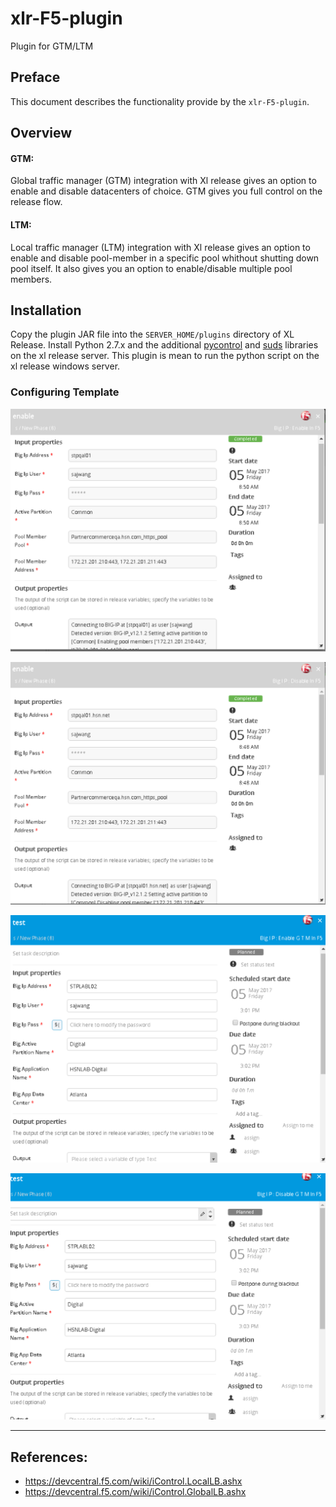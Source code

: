 # xlr-F5-plugin
Plugin for GTM/LTM

## Preface
This document describes the functionality provide by the `xlr-F5-plugin`.

## Overview
#### GTM:
Global traffic manager (GTM) integration with Xl release gives an option to enable and disable datacenters of choice. GTM gives you full control on the release flow.

#### LTM:
Local traffic manager (LTM) integration with Xl release gives an option to enable and disable pool-member in a specific pool whithout shutting down pool itself.
It also gives you an option to enable/disable  multiple pool members.


## Installation
Copy the plugin JAR file into the `SERVER_HOME/plugins` directory of XL Release.
Install Python 2.7.x and the additional [pycontrol](https://pypi.python.org/pypi/pycontrol) and [suds](https://pypi.python.org/pypi/suds) libraries on the xl release server.
This plugin is mean to run the python script on the xl release windows server.

### Configuring Template
![enableLTM](images/enableLTM.png)


![disableLTM](images/disableLTM.png)

![enableGTM](images/enableGTM.png)

![disableGTM](images/disableGTM.png)

---
## References:
* https://devcentral.f5.com/wiki/iControl.LocalLB.ashx
* https://devcentral.f5.com/wiki/iControl.GlobalLB.ashx